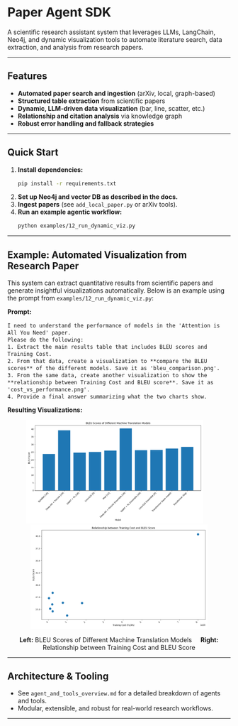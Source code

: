 # Paper Agent SDK

A scientific research assistant system that leverages LLMs, LangChain, Neo4j, and dynamic visualization tools to automate literature search, data extraction, and analysis from research papers.

---

## Features
- **Automated paper search and ingestion** (arXiv, local, graph-based)
- **Structured table extraction** from scientific papers
- **Dynamic, LLM-driven data visualization** (bar, line, scatter, etc.)
- **Relationship and citation analysis** via knowledge graph
- **Robust error handling and fallback strategies**

---

## Quick Start
1. **Install dependencies:**
   ```bash
   pip install -r requirements.txt
   ```
2. **Set up Neo4j and vector DB as described in the docs.**
3. **Ingest papers** (see `add_local_paper.py` or arXiv tools).
4. **Run an example agentic workflow:**
   ```bash
   python examples/12_run_dynamic_viz.py
   ```

---

## Example: Automated Visualization from Research Paper

This system can extract quantitative results from scientific papers and generate insightful visualizations automatically. Below is an example using the prompt from `examples/12_run_dynamic_viz.py`:

**Prompt:**
```
I need to understand the performance of models in the 'Attention is All You Need' paper.
Please do the following:
1. Extract the main results table that includes BLEU scores and Training Cost.
2. From that data, create a visualization to **compare the BLEU scores** of the different models. Save it as 'bleu_comparison.png'.
3. From the same data, create another visualization to show the **relationship between Training Cost and BLEU score**. Save it as 'cost_vs_performance.png'.
4. Provide a final answer summarizing what the two charts show.
```

**Resulting Visualizations:**

<p align="center">
  <img src="GeneratedGraph/bleu_comparison.png" alt="BLEU Score Comparison" width="400" style="display:inline-block; margin-right: 20px;"/>
  <img src="GeneratedGraph/cost_vs_performance.png" alt="Training Cost vs BLEU Score" width="400" style="display:inline-block;"/>
</p>

<p align="center">
  <b>Left:</b> BLEU Scores of Different Machine Translation Models &nbsp;&nbsp;&nbsp; <b>Right:</b> Relationship between Training Cost and BLEU Score
</p>

---

## Architecture & Tooling
- See `agent_and_tools_overview.md` for a detailed breakdown of agents and tools.
- Modular, extensible, and robust for real-world research workflows.

---


